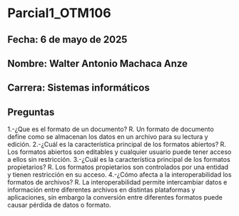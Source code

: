 # Parcial1_OTM106
## Fecha: 6 de mayo de 2025
## Nombre: Walter Antonio Machaca Anze
## Carrera: Sistemas informáticos

## Preguntas
1.-¿Que es el formato de un documento?
R. Un formato de documento define como se almacenan los datos en un archivo para su lectura y edición.
2.-¿Cuál es la característica principal de los formatos abiertos?
R. Los formatos abiertos son editables y cualquier usuario puede tener acceso a ellos sin restricción.
3.-¿Cuál es la característica principal de los formatos propietarios?
R. Los formatos propietarios son controlados por una entidad y tienen restricción en su acceso.
4.-¿Cómo afecta a la interoperabilidad los formatos de archivos?
R. La interoperabilidad permite intercambiar datos e información entre diferentes archivos en distintas plataformas y aplicaciones, sin embargo la conversión entre diferentes formatos puede causar pérdida de datos o formato.
